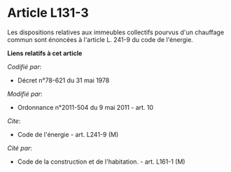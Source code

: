 # Article L131-3

Les dispositions relatives aux immeubles collectifs pourvus d'un chauffage commun sont énoncées à l'article L. 241-9 du code
de l'énergie.

**Liens relatifs à cet article**

_Codifié par_:

  - Décret n°78-621 du 31 mai 1978

_Modifié par_:

  - Ordonnance n°2011-504 du 9 mai 2011 - art. 10

_Cite_:

  - Code de l'énergie - art. L241-9 (M)

_Cité par_:

  - Code de la construction et de l'habitation. - art. L161-1 (M)
